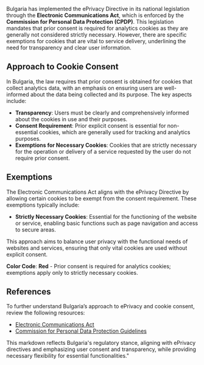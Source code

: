 Bulgaria has implemented the ePrivacy Directive in its national legislation through the **Electronic Communications Act**, which is enforced by the **Commission for Personal Data Protection (CPDP)**. This legislation mandates that prior consent is required for analytics cookies as they are generally not considered strictly necessary. However, there are specific exemptions for cookies that are vital to service delivery, underlining the need for transparency and clear user information.

## Approach to Cookie Consent
In Bulgaria, the law requires that prior consent is obtained for cookies that collect analytics data, with an emphasis on ensuring users are well-informed about the data being collected and its purpose. The key aspects include:

- **Transparency**: Users must be clearly and comprehensively informed about the cookies in use and their purposes.
- **Consent Requirement**: Prior explicit consent is essential for non-essential cookies, which are generally used for tracking and analytics purposes.
- **Exemptions for Necessary Cookies**: Cookies that are strictly necessary for the operation or delivery of a service requested by the user do not require prior consent.

## Exemptions
The Electronic Communications Act aligns with the ePrivacy Directive by allowing certain cookies to be exempt from the consent requirement. These exemptions typically include:

- **Strictly Necessary Cookies**: Essential for the functioning of the website or service, enabling basic functions such as page navigation and access to secure areas.
  
This approach aims to balance user privacy with the functional needs of websites and services, ensuring that only vital cookies are used without explicit consent.

**Color Code**: **Red** - Prior consent is required for analytics cookies; exemptions apply only to strictly necessary cookies.

## References
To further understand Bulgaria’s approach to ePrivacy and cookie consent, review the following resources:

- [Electronic Communications Act](https://www.cpdp.bg)
- [Commission for Personal Data Protection Guidelines](https://www.cpdp.bg/en/?p=element&aid=1633)

This markdown reflects Bulgaria's regulatory stance, aligning with ePrivacy directives and emphasizing user consent and transparency, while providing necessary flexibility for essential functionalities."